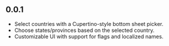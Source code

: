 ## 0.0.1

* Select countries with a Cupertino-style bottom sheet picker.
* Choose states/provinces based on the selected country.
* Customizable UI with support for flags and localized names.
